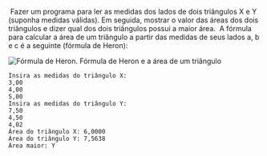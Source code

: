 

​		Fazer um programa para ler as medidas dos lados de dois triângulos X e Y (suponha medidas
válidas). Em seguida, mostrar o valor das áreas dos dois triângulos e dizer qual dos dois triângulos
possui a maior área.
​		A fórmula para calcular a área de um triângulo a partir das medidas de seus lados a, b e c é a
seguinte (fórmula de Heron):

![Fórmula de Heron. Fórmula de Heron e a área de um triângulo](https://static.mundoeducacao.uol.com.br/mundoeducacao/conteudo/Formula%20Heron.jpg)

```
Insira as medidas do triângulo X:
3,00
4,00
5,00
Insira as medidas do triângulo Y:
7,50
4,50
4,02
Área do triângulo X: 6,0000
Área do triângulo Y: 7,5638
Área maior: Y
```
